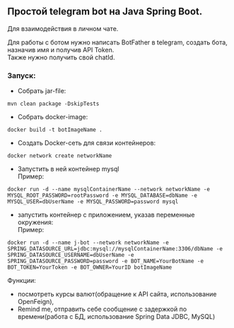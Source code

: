 ## Простой telegram bot на Java Spring Boot.  
Для взаимодействия в личном чате.

Для работы с ботом нужно написать BotFather в telegram, создать бота, назначив имя
и получив API Token.  
Также нужно получить свой chatId.  

### Запуск:

* Собрать jar-file:  
```
mvn clean package -DskipTests
```
* Собрать docker-image:  
```
docker build -t botImageName .
```
* Создать Docker-сеть для связи контейнеров:  
```
docker network create networkName
```
* Запустить в ней контейнер mysql  
Пример:  
```
docker run -d --name mysqlContainerName --network networkName -e MYSQL_ROOT_PASSWORD=rootPassword -e MYSQL_DATABASE=dbName -e MYSQL_USER=dbUserName -e MYSQL_PASSWORD=password mysql
```
* запустить контейнер с приложением, указав переменные окружения:  
Пример:  
```
docker run -d --name j-bot --network networkName -e SPRING_DATASOURCE_URL=jdbc:mysql://mysqlContainerName:3306/dbName -e SPRING_DATASOURCE_USERNAME=dbUserName -e SPRING_DATASOURCE_PASSWORD=password -e BOT_NAME=YourBotName -e BOT_TOKEN=YourToken -e BOT_OWNER=YourID botImageName
```

Функции:  
* посмотреть курсы валют(обращение к API сайта, использование OpenFeign),
* Remind me, отправить себе сообщение с задержкой по времени(работа с БД, использование Spring Data JDBC, MySQL)
